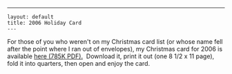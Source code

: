   ---
    layout: default
    title: 2006 Holiday Card
    ---

  <p>For those of you who weren't on my Christmas card list (or whose name fell after the point where I ran out of envelopes), my Christmas card for 2006 is available <a href="http://honestillusion.com/files/folders/misc/entry4190.aspx">here (785K PDF).</a>  Download it, print it out (one 8 1/2 x 11 page), fold it into quarters, then open and enjoy the card.</p>